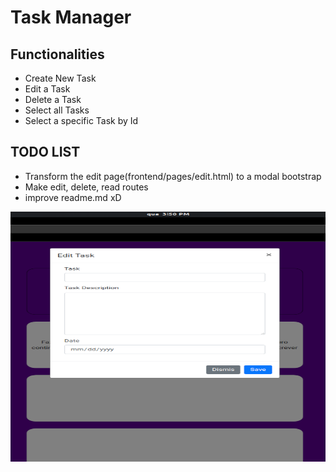 # Task Manager

## Functionalities
- Create New Task
- Edit a Task
- Delete a Task
- Select all Tasks
- Select a specific Task by Id



## TODO LIST
- Transform the edit page(frontend/pages/edit.html) to a modal bootstrap
- Make edit, delete, read routes
- improve readme.md xD

<img src="readme/Modal%20Example.png" width="600" height="400">
